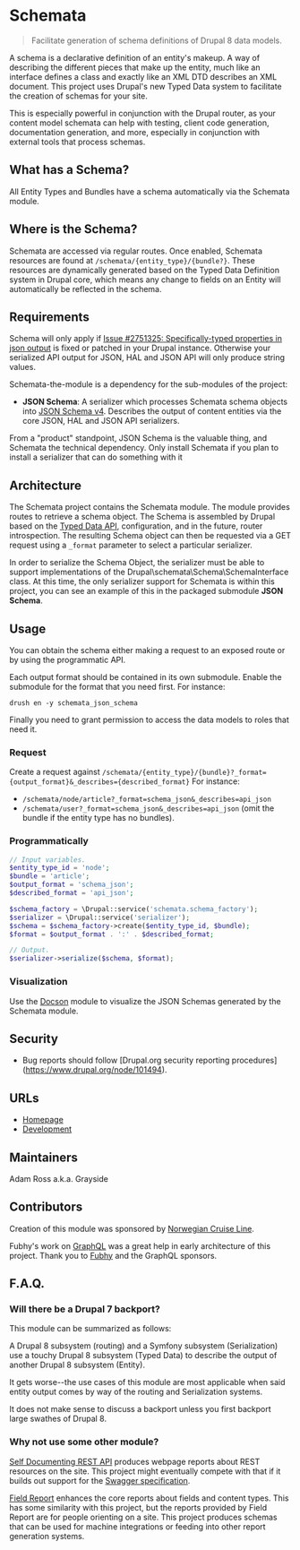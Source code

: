 # Schemata

> Facilitate generation of schema definitions of Drupal 8 data models.

A schema is a declarative definition of an entity's makeup. A way of describing
the different pieces that make up the entity, much like an interface defines a
class and exactly like an XML DTD describes an XML document. This project uses
Drupal's new Typed Data system to facilitate the creation of schemas for your
site.

This is especially powerful in conjunction with the Drupal router, as your
content model schemata can help with testing, client code generation,
documentation generation, and more, especially in conjunction with external
tools that process schemas.

## What has a Schema?

All Entity Types and Bundles have a schema automatically via
the Schemata module.

## Where is the Schema?

Schemata are accessed via regular routes. Once enabled, Schemata resources are
found at `/schemata/{entity_type}/{bundle?}`. These resources are dynamically
generated based on the Typed Data Definition system in Drupal core, which means
any change to fields on an Entity will automatically be reflected in the schema.

## Requirements

Schema will only apply if
[Issue #2751325: Specifically-typed properties in json output](https://www.drupal.org/node/2751325)
is fixed or patched in your Drupal instance. Otherwise your serialized API
output for JSON, HAL and JSON API will only produce string values.

Schemata-the-module is a dependency for the sub-modules of the project:

* **JSON Schema**: A serializer which processes Schemata schema objects into
  [JSON Schema v4](http://json-schema.org). Describes the output of content
  entities via the core JSON, HAL and JSON API serializers.

From a "product" standpoint, JSON Schema is the valuable thing, and Schemata
the technical dependency. Only install Schemata if you plan to install a
serializer that can do something with it

## Architecture

The Schemata project contains the Schemata module. The module provides routes to
retrieve a schema object. The Schema is assembled by Drupal based
on the [Typed Data API](https://www.drupal.org/node/1794140), configuration,
and in the future, router introspection. The resulting Schema object can then
be requested via a GET request using a `_format` parameter to select a
particular serializer.

In order to serialize the Schema Object, the serializer must be able to support
implementations of the Drupal\schemata\Schema\SchemaInterface class. At this
time, the only serializer support for Schemata is within this project, you can
see an example of this in the packaged submodule **JSON Schema**.

## Usage

You can obtain the schema either making a request to an exposed route or by
using the programmatic API.

Each output format should be contained in its own submodule. Enable the
submodule for the format that you need first. For instance:

```
drush en -y schemata_json_schema
```

Finally you need to grant permission to access the data models to roles that
need it.

### Request
Create a request against
`/schemata/{entity_type}/{bundle}?_format={output_format}&_describes={described_format}`
For instance:

  * `/schemata/node/article?_format=schema_json&_describes=api_json`
  * `/schemata/user?_format=schema_json&_describes=api_json` (omit the bundle
  if the entity type has no bundles).

### Programmatically
```php
// Input variables.
$entity_type_id = 'node';
$bundle = 'article';
$output_format = 'schema_json';
$described_format = 'api_json';

$schema_factory = \Drupal::service('schemata.schema_factory');
$serializer = \Drupal::service('serializer');
$schema = $schema_factory->create($entity_type_id, $bundle);
$format = $output_format . ':' . $described_format;

// Output.
$serializer->serialize($schema, $format);
```

### Visualization
Use the [Docson](https://www.drupal.org/project/docson) module to visualize
the JSON Schemas generated by the Schemata module.

## Security

* Bug reports should follow [Drupal.org security reporting procedures]
(https://www.drupal.org/node/101494).

## URLs

* [Homepage](https://www.drupal.org/project/schemata)
* [Development](https://github.com/phase2/schemata)

## Maintainers

Adam Ross a.k.a. Grayside

## Contributors

Creation of this module was sponsored by
[Norwegian Cruise Line](https://www.drupal.org/norwegian-cruise-line).

Fubhy's work on [GraphQL](https://www.drupal.org/project/graphql) was a great
help in early architecture of this project. Thank you to
[Fubhy](https://www.drupal.org/u/fubhy) and the GraphQL sponsors.

## F.A.Q.

### Will there be a Drupal 7 backport?

This module can be summarized as follows:

A Drupal 8 subsystem (routing) and a Symfony subsystem (Serialization) use a
touchy Drupal 8 subsystem (Typed Data) to describe the output of another
Drupal 8 subsystem (Entity).

It gets worse--the use cases of this module are most applicable when said entity
output comes by way of the routing and Serialization systems.

It does not make sense to discuss a backport unless you first backport large
swathes of Drupal 8.

### Why not use some other module?

[Self Documenting REST API](https://www.drupal.org/project/rest_api_doc)
produces webpage reports about REST resources on the site. This project might
eventually compete with that if it builds out support for the
[Swagger specification](http://swagger.io/).

[Field Report](https://www.drupal.org/project/field_report) enhances the core
reports about fields and content types. This has some similarity with this
project, but the reports provided by Field Report are for people orienting on
a site. This project produces schemas that can be used for machine integrations
or feeding into other report generation systems.
